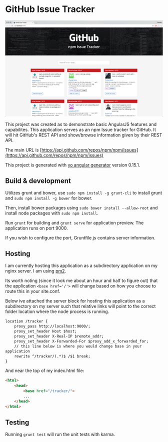 # GitHub Issue Tracker

![Alt text](/app/assets/screen_shot.png?raw=true)

This project was created as to demonstrate basic AngularJS features and capabilites. This application serves as an npm Issue tracker for GitHub. It will hit GitHub's REST API and show/browse information given by their REST API.

The main URL is [https://api.github.com/repos/npm/npm/issues](https://api.github.com/repos/npm/npm/issues)

This project is generated with [yo angular generator](https://github.com/yeoman/generator-angular)
version 0.15.1.

## Build & development

Utilizes grunt and bower, use `sudo npm install -g grunt-cli` to install grunt and `sudo npm install -g bower` for bower.

Then, install bower packages using `sudo bower install --allow-root` and install node packages with `sudo npm install`.

Run `grunt` for building and `grunt serve` for application preview. The application runs on port 9000.

If you wish to configure the port, Gruntfile.js contains server information.

## Hosting

I am currently hosting this application as a subdirectory application on my nginx server. I am using [pm2](https://github.com/Unitech/pm2).

Its worth noting (since it look me about an hour and half to figure out) that the application `<base href='/'>` will change based on how you choose to route this in your site.conf.

Below ive attached the server block for hosting this application as a subdirectory on my server such that relative links will point to the correct folder location where the node process is running.

```
location /tracker {
    proxy_pass http://localhost:9000/;
    proxy_set_header Host $host;
    proxy_set_header X-Real-IP $remote_addr;
    proxy_set_header X-Forwarded-For $proxy_add_x_forwarded_for;
    // this line below is where you would change base in your application
    rewrite ^/tracker/(.*)$ /$1 break;
}
```

And near the top of my index.html file:

```html
<html>
	<head>
		<base href="/tracker/">
		...
	</head>
</html>
```
## Testing

Running `grunt test` will run the unit tests with karma.

